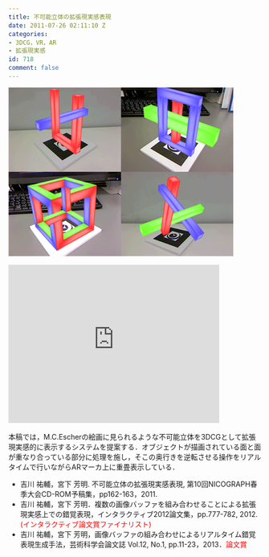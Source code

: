```yaml
---
title: 不可能立体の拡張現実感表現
date: 2011-07-26 02:11:10 Z
categories:
- 3DCG，VR，AR
- 拡張現実感
id: 718
comment: false
---
```


[![ImpossibleObjectsAR](/wp-content/uploads/2000/04/ImpossibleObjectsAR.png)](/wp-content/uploads/2000/04/ImpossibleObjectsAR.png)


<iframe width="420" height="315" src="https://www.youtube.com/embed/-H9PUdyHV_I" frameborder="0" allowfullscreen></iframe>


本稿では，M.C.Escherの絵画に見られるような不可能立体を3DCGとして拡張現実感的に表示するシステムを提案する．オブジェクトが描画されている面と面が重なり合っている部分に処理を施し，そこの奥行きを逆転させる操作をリアルタイムで行いながらARマーカ上に重畳表示している．

*   吉川 祐輔，宮下 芳明. 不可能立体の拡張現実感表現, 第10回NICOGRAPH春季大会CD-ROM予稿集，pp162-163，2011.
*   吉川 祐輔，宮下 芳明．複数の画像バッファを組み合わせることによる拡張現実感上での錯覚表現，インタラクティブ2012論文集，pp.777-782, 2012\. <font color="#ff0000">(インタラクティブ論文賞ファイナリスト)</font>
*   吉川 祐輔，宮下 芳明，画像バッファの組み合わせによるリアルタイム錯覚表現生成手法，芸術科学会論文誌 Vol.12, No.1, pp.11-23，2013．<font color="#ff0000">論文賞</font>
